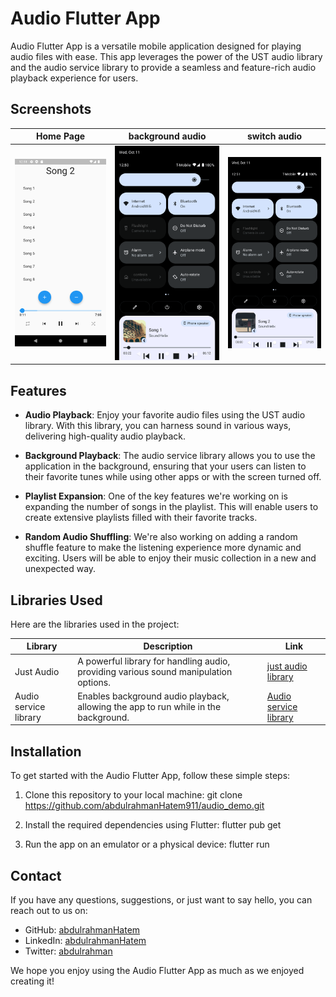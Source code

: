 # Audio Flutter App

Audio Flutter App is a versatile mobile application designed for playing audio files with ease. This app leverages the power of the UST audio library and the audio service library to provide a seamless and feature-rich audio playback experience for users.
## Screenshots

| Home Page | background audio | switch audio |
| ----------- | ----------- | ----------- |
|<img src="assets/screenshots/Screenshot_1697021491.png" width="250">|<img src="assets/screenshots/Screenshot_1697021438.png" width="250">|<img src="assets/screenshots/Screenshot_1697021483.png" width="250">|
## Features

- **Audio Playback**: Enjoy your favorite audio files using the UST audio library. With this library, you can harness sound in various ways, delivering high-quality audio playback.

- **Background Playback**: The audio service library allows you to use the application in the background, ensuring that your users can listen to their favorite tunes while using other apps or with the screen turned off.

- **Playlist Expansion**: One of the key features we're working on is expanding the number of songs in the playlist. This will enable users to create extensive playlists filled with their favorite tracks.

- **Random Audio Shuffling**: We're also working on adding a random shuffle feature to make the listening experience more dynamic and exciting. Users will be able to enjoy their music collection in a new and unexpected way.

## Libraries Used

Here are the libraries used in the project:

| Library               | Description                                                                          | Link                                                            |
| --------------------- | ------------------------------------------------------------------------------------ | --------------------------------------------------------------- |
| Just Audio     | A powerful library for handling audio, providing various sound manipulation options. | [just audio library](https://pub.dev/packages/just_audio)                         |
| Audio service library | Enables background audio playback, allowing the app to run while in the background.  | [Audio service library](https://pub.dev/packages/audio_service) |

## Installation

To get started with the Audio Flutter App, follow these simple steps:

1. Clone this repository to your local machine:
   git clone https://github.com/abdulrahmanHatem911/audio_demo.git

2. Install the required dependencies using Flutter:
   flutter pub get

3. Run the app on an emulator or a physical device:
   flutter run

## Contact

If you have any questions, suggestions, or just want to say hello, you can reach out to us on:

- GitHub: [abdulrahmanHatem](https://github.com/abdulrahmanHatem911)
- LinkedIn: [abdulrahmanHatem]( https://www.linkedin.com/in/abdulrahman-hatem-64780a210)
- Twitter: [abdulrahman](https://twitter.com/Abdelra87827997)

We hope you enjoy using the Audio Flutter App as much as we enjoyed creating it!
